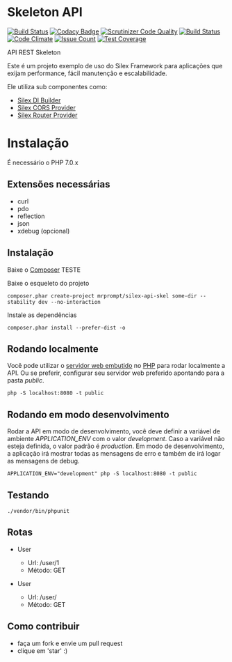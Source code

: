 Skeleton API
=============
[![Build Status](https://travis-ci.org/mrprompt/silex-api-skel.svg)](https://travis-ci.org/mrprompt/silex-api-skel)
[![Codacy Badge](https://api.codacy.com/project/badge/grade/3bfa93fd578d476ca60ece30655df9a8)](https://www.codacy.com/app/mrprompt/silex-api-skel)
[![Scrutinizer Code Quality](https://scrutinizer-ci.com/g/mrprompt/silex-api-skel/badges/quality-score.png?b=master)](https://scrutinizer-ci.com/g/mrprompt/silex-api-skel/?branch=master)
[![Build Status](https://scrutinizer-ci.com/g/mrprompt/silex-api-skel/badges/build.png?b=master)](https://scrutinizer-ci.com/g/mrprompt/silex-api-skel/build-status/master)
[![Code Climate](https://codeclimate.com/github/mrprompt/silex-api-skel/badges/gpa.svg)](https://codeclimate.com/github/mrprompt/silex-api-skel)
[![Issue Count](https://codeclimate.com/github/mrprompt/silex-api-skel/badges/issue_count.svg)](https://codeclimate.com/github/mrprompt/silex-api-skel)
[![Test Coverage](https://codeclimate.com/github/mrprompt/silex-angular-skel/badges/coverage.svg)](https://codeclimate.com/github/mrprompt/silex-angular-skel/coverage)

API REST Skeleton

Este é um projeto exemplo de uso do Silex Framework para aplicações que exijam performance, fácil manutenção e escalabilidade. 

Ele utiliza sub componentes como:

- [Silex DI Builder](https://github.com/mrprompt/silex-di-builder)
- [Silex CORS Provider](https://github.com/mrprompt/silex-cors-provider)
- [Silex Router Provider](https://github.com/mrprompt/silex-router-provider)

Instalação
==========
É necessário o PHP 7.0.x

## Extensões necessárias
- curl
- pdo
- reflection
- json
- xdebug (opcional)

## Instalação
Baixe o [Composer](https://getcomposer.org/)
TESTE

Baixe o esqueleto do projeto
```
composer.phar create-project mrprompt/silex-api-skel some-dir --stability dev --no-interaction
```

Instale as dependências

```
composer.phar install --prefer-dist -o
```

## Rodando localmente
Você pode utilizar o [servidor web embutido](http://php.net/manual/pt_BR/features.commandline.webserver.php) no [PHP](http://www.php.net)
para rodar localmente a API. Ou se preferir, configurar seu servidor web preferido apontando para a pasta *public*.
```
php -S localhost:8080 -t public
```

## Rodando em modo desenvolvimento
Rodar a API em modo de desenvolvimento, você deve definir a variável de ambiente *APPLICATION_ENV* com o valor *development*.
Caso a variável não esteja definida, o valor padrão é *production*.
Em modo de desenvolvimento, a aplicação irá mostrar todas as mensagens de erro e também de irá logar as mensagens de 
debug.
```
APPLICATION_ENV="development" php -S localhost:8080 -t public
```

## Testando
```
./vendor/bin/phpunit
```

## Rotas
- User
  - Url: /user/1
  - Método: GET

- User
  - Url: /user/
  - Método: GET

## Como contribuir

- faça um fork e envie um pull request
- clique em 'star' :)
